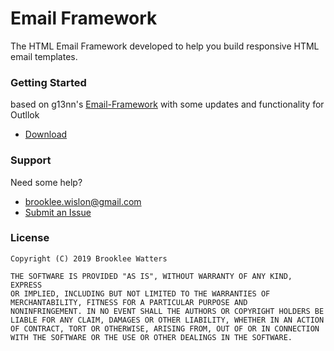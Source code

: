 # Email Framework

The HTML Email Framework developed to help you build responsive HTML email templates.

### Getting Started
based on g13nn's [Email-Framework](https://github.com/g13nn/Email-Framework "Title") with some updates and functionality for Outllok 

* [Download](https://github.com/g13nn/Email-Framework/archive/master.zip "Title")

### Support

Need some help?

* <brooklee.wislon@gmail.com>
* [Submit an Issue](https://github.com/brooklee1/Email-Framework/issues/new "Title")

### License

```
Copyright (C) 2019 Brooklee Watters

THE SOFTWARE IS PROVIDED "AS IS", WITHOUT WARRANTY OF ANY KIND, EXPRESS
OR IMPLIED, INCLUDING BUT NOT LIMITED TO THE WARRANTIES OF
MERCHANTABILITY, FITNESS FOR A PARTICULAR PURPOSE AND
NONINFRINGEMENT. IN NO EVENT SHALL THE AUTHORS OR COPYRIGHT HOLDERS BE
LIABLE FOR ANY CLAIM, DAMAGES OR OTHER LIABILITY, WHETHER IN AN ACTION
OF CONTRACT, TORT OR OTHERWISE, ARISING FROM, OUT OF OR IN CONNECTION
WITH THE SOFTWARE OR THE USE OR OTHER DEALINGS IN THE SOFTWARE.
```

